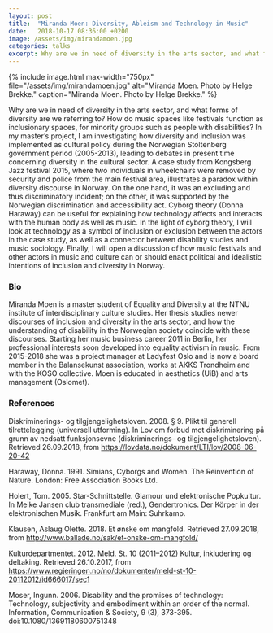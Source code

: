 ```yaml
---
layout: post
title:  "Miranda Moen: Diversity, Ableism and Technology in Music"
date:   2018-10-17 08:36:00 +0200
image: /assets/img/mirandamoen.jpg
categories: talks
excerpt: Why are we in need of diversity in the arts sector, and what forms of diversity are we referring to? How do music spaces like festivals function as inclusionary spaces, for minority groups such as people with disabilities? In my master’s project, I am investigating how diversity and inclusion was implemented as cultural policy during the Norwegian Stoltenberg government period (2005-2013), leading to debates in present time concerning diversity in the cultural sector.
---
```


{% include image.html
max-width="750px" file="/assets/img/mirandamoen.jpg" alt="Miranda Moen. Photo by Helge Brekke."
caption="Miranda Moen. Photo by Helge Brekke." %}

Why are we in need of diversity in the arts sector, and what forms of diversity are we referring to? How do music spaces like festivals function as inclusionary spaces, for minority groups such as people with disabilities? In my master’s project, I am investigating how diversity and inclusion was implemented as cultural policy during the Norwegian Stoltenberg government period (2005-2013), leading to debates in present time concerning diversity in the cultural sector. A case study from Kongsberg Jazz festival 2015, where two individuals in wheelchairs were removed by security and police from the main festival area, illustrates a paradox within diversity discourse in Norway. On the one hand, it was an excluding and thus discriminatory incident; on the other, it was supported by the Norwegian discrimination and accessibility act. Cyborg theory (Donna Haraway) can be useful for explaining how technology affects and interacts with the human body as well as music. In the light of cyborg theory, I will look at technology as a symbol of inclusion or exclusion between the actors in the case study, as well as a connector between disability studies and music sociology. Finally, I will open a discussion of how music festivals and other actors in music and culture can or should enact political and idealistic intentions of inclusion and diversity in Norway.


### Bio

Miranda Moen is a master student of Equality and Diversity at the NTNU institute of interdisciplinary culture studies. Her thesis studies newer discourses of inclusion and diversity in the arts sector, and how the understanding of disability in the Norwegian society coincide with these discourses. Starting her music business career 2011 in Berlin, her professional interests soon developed into equality activism in music. From 2015-2018 she was a project manager at Ladyfest Oslo and is now a board member in the Balansekunst association, works at AKKS Trondheim and with the KOSO collective. Moen is educated in aesthetics (UiB) and arts management (Oslomet).


### References

Diskriminerings- og tilgjengelighetsloven. 2008. § 9. Plikt til generell tilrettelegging (universell utforming). In Lov om forbud mot diskriminering på grunn av nedsatt funksjonsevne (diskriminerings- og tilgjengelighetsloven). Retrieved 26.09.2018, from https://lovdata.no/dokument/LTI/lov/2008-06-20-42

Haraway, Donna. 1991. Simians, Cyborgs and Women. The Reinvention of Nature. London: Free Association Books Ltd.

Holert, Tom. 2005. Star-Schnittstelle. Glamour und elektronische Popkultur. In Meike Jansen club transmediale (red.), Gendertronics. Der Körper in der elektronischen Musik. Frankfurt am Main: Suhrkamp.

Klausen, Aslaug Olette. 2018. Et ønske om mangfold. Retrieved 27.09.2018, from http://www.ballade.no/sak/et-onske-om-mangfold/

Kulturdepartmentet. 2012. Meld. St. 10 (2011–2012) Kultur, inkludering og deltaking. Retrieved 26.10.2017, from https://www.regjeringen.no/no/dokumenter/meld-st-10-20112012/id666017/sec1

Moser, Ingunn. 2006. Disability and the promises of technology: Technology, subjectivity and embodiment within an order of the normal. Information, Communication & Society, 9 (3), 373-395. doi:10.1080/13691180600751348
